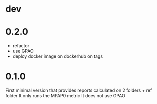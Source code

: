 # dev

# 0.2.0
- refactor
- use GPAO
- deploy docker image on dockerhub on tags

# 0.1.0

First minimal version that provides reports calculated on 2 folders + ref folder
It only runs the MPAP0 metric
It does not use GPAO
